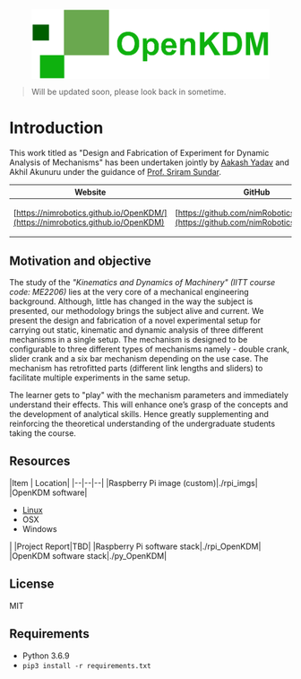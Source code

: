 
<figure align="center">
<img align="center" src="assets/logo/OpenKDM_wide-trans.png" id="logo" alt="logo"/>
</figure>

> Will be updated soon, please look back in sometime.

# Introduction

This work titled as "Design and Fabrication of Experiment for Dynamic Analysis of Mechanisms" has been undertaken jointly by [Aakash Yadav](http://nimrobotics.github.io/) and Akhil Akunuru under the guidance of [Prof. Sriram Sundar](https://iittp.ac.in/dr-sriram-sundar).

|Website| GitHub | YouTube |
|--|--|--|
| [https://nimrobotics.github.io/OpenKDM/](https://nimrobotics.github.io/OpenKDM) | [https://github.com/nimRobotics/OpenKDM](https://github.com/nimRobotics/OpenKDM) |  <ul><li><https://youtu.be/741drZK-4sk></li><li><https://youtu.be/1nqF1lyesHM></li></ul>|


## Motivation and objective

The study of the *"Kinematics and Dynamics of Machinery" (IITT course code: ME2206)* lies at the very core of a mechanical engineering background. Although, little has changed in the way the subject is presented, our methodology brings the subject alive and current. We present the design and fabrication of a novel experimental setup for carrying out static, kinematic and dynamic analysis of three different mechanisms in a single setup. The mechanism is designed to be configurable to three different types of mechanisms namely - double crank, slider crank and a six bar mechanism depending on the use case. The mechanism has retrofitted parts (different link lengths and sliders) to facilitate multiple experiments in the same setup.

The learner gets to "play" with the mechanism parameters and immediately understand their effects. This will enhance one’s grasp of the concepts and the development of analytical skills. Hence greatly supplementing and reinforcing the theoretical understanding of the undergraduate students taking the course.

## Resources
|Item | Location|
|--|--|--|
|Raspberry Pi image (custom)|./rpi_imgs|
|OpenKDM software|<ul><li>[Linux](https://drive.google.com/file/d/16spkkD5D2bzQwbl58bvUfmCC2IGVPCBq/view?usp=sharing)</li><li>OSX</li><li>Windows</li></ul>|
|Project Report|TBD|
|Raspberry Pi software stack|./rpi_OpenKDM|
|OpenKDM software stack|./py_OpenKDM|

## License
MIT


## Requirements
- Python 3.6.9
- `pip3 install -r requirements.txt`

